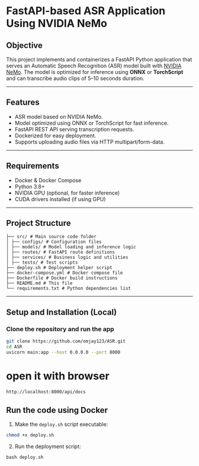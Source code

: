 # FastAPI-based ASR Application Using NVIDIA NeMo

## Objective
This project implements and containerizes a FastAPI Python application that serves an Automatic Speech Recognition (ASR) model built with [NVIDIA NeMo](https://developer.nvidia.com/nvidia-nemo). The model is optimized for inference using **ONNX** or **TorchScript** and can transcribe audio clips of 5–10 seconds duration.

---

## Features
- ASR model based on NVIDIA NeMo.
- Model optimized using ONNX or TorchScript for fast inference.
- FastAPI REST API serving transcription requests.
- Dockerized for easy deployment.
- Supports uploading audio files via HTTP multipart/form-data.

---

## Requirements
- Docker & Docker Compose
- Python 3.8+
- NVIDIA GPU (optional, for faster inference)
- CUDA drivers installed (if using GPU)

---

## Project Structure
```
├── src/ # Main source code folder
│ ├── configs/ # Configuration files
│ ├── models/ # Model loading and inference logic
│ ├── routes/ # FastAPI route definitions
│ ├── services/ # Business logic and utilities
│ ├── tests/ # Test scripts
├── deploy.sh # Deployment helper script
├── docker-compose.yml # Docker compose file
├── Dockerfile # Docker build instructions
├── README.md # This file
└── requirements.txt # Python dependencies list

```


---

## Setup and Installation (Local)

### Clone the repository and run the app

```bash
git clone https://github.com/omjay123/ASR.git
cd ASR
uvicorn main:app --host 0.0.0.0 --port 8000

```

# open it with browser
```bash
http://localhost:8000/api/docs
```

## Run the code using Docker

1. Make the `deploy.sh` script executable:

```bash
chmod +x deploy.sh
```

2. Run the deployment script:
```
bash deploy.sh
```


